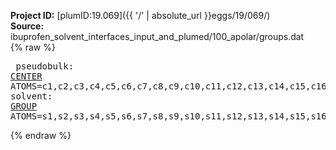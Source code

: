 **Project ID:** [plumID:19.069]({{ '/' | absolute_url }}eggs/19/069/)  
**Source:** ibuprofen_solvent_interfaces_input_and_plumed/100_apolar/groups.dat  
{% raw %}<pre>
pseudobulk: <a href="https://plumed.github.io/doc-master/user-doc/html/_c_e_n_t_e_r.html">CENTER</a> ATOMS=c1,c2,c3,c4,c5,c6,c7,c8,c9,c10,c11,c12,c13,c14,c15,c16,c17,c18,c19,c20,c21,c22,c23,c24,c25,c26,c27,c28,c29,c30,c31,c32,c33,c34,c35,c36,c37,c38,c39,c40,c41,c42,c43,c44,c45,c46,c47,c48,c49,c50,c51,c52,c53,c54,c55,c56,c57,c58,c59,c60,c61,c62,c63,c64,c65,c66,c67,c68,c69,c70,c71,c72,c73,c74,c75,c76,c77,c78,c79,c80,c81,c82,c83,c84,c85,c86,c87,c88,c89,c90,c91,c92,c93,c94,c95,c96,c97,c98,c99,c100,c101,c102,c103,c104,c105,c106,c107,c108,c109,c110,c111,c112,c113,c114,c115,c116,c117,c118,c119,c120,c121,c122,c123,c124,c125,c126,c127,c128,c129,c130,c131,c132,c133,c134,c135,c136,c137,c138,c139,c140,c141,c142,c143,c144,c145,c146,c147,c148,c149,c150,c151,c152,c153,c154,c155,c156,c157,c158,c159,c160,c161,c162,c163,c164,c165,c166,c167,c168,c169,c170,c171,c172,c173,c174,c175,c176,c177,c178,c179,c180,c181,c182,c183,c184,c185,c186,c187,c188,c189,c190,c191,c192,c193,c194,c195,c196,c197,c198,c199,c200,c201,c202,c203,c204,c205,c206,c207,c208,c209,c210,c211,c212,c213,c214,c215,c216,c217,c218,c219,c220,c221,c222,c223,c224,c225,c226,c227,c228,c229,c230,c231,c232,c233,c234,c235,c236,c237,c238,c239,c240,c241,c242,c243,c244,c245,c246,c247,c248,c249,c250,c251,c252,c253,c254,c255,c256
solvent: <a href="https://plumed.github.io/doc-master/user-doc/html/_g_r_o_u_p.html">GROUP</a> ATOMS=s1,s2,s3,s4,s5,s6,s7,s8,s9,s10,s11,s12,s13,s14,s15,s16,s17,s18,s19,s20,s21,s22,s23,s24,s25,s26,s27,s28,s29,s30,s31,s32,s33,s34,s35,s36,s37,s38,s39,s40,s41,s42,s43,s44,s45,s46,s47,s48,s49,s50,s51,s52,s53,s54,s55,s56,s57,s58,s59,s60,s61,s62,s63,s64,s65,s66,s67,s68,s69,s70,s71,s72,s73,s74,s75,s76,s77,s78,s79,s80,s81,s82,s83,s84,s85,s86,s87,s88,s89,s90,s91,s92,s93,s94,s95,s96,s97,s98,s99,s100,s101,s102,s103,s104,s105,s106,s107,s108,s109,s110,s111,s112,s113,s114,s115,s116,s117,s118,s119,s120,s121,s122,s123,s124,s125,s126,s127,s128,s129,s130,s131,s132,s133,s134,s135,s136,s137,s138,s139,s140,s141,s142,s143,s144,s145,s146,s147,s148,s149,s150,s151,s152,s153,s154,s155,s156,s157,s158,s159,s160,s161,s162,s163,s164,s165,s166,s167,s168,s169,s170,s171,s172,s173,s174,s175,s176,s177,s178,s179,s180,s181,s182,s183,s184,s185,s186,s187,s188,s189,s190,s191,s192,s193,s194,s195,s196,s197,s198,s199,s200,s201,s202,s203,s204,s205,s206,s207,s208,s209,s210,s211,s212,s213,s214,s215,s216,s217,s218,s219,s220,s221,s222,s223,s224,s225,s226,s227,s228,s229,s230,s231,s232,s233,s234,s235,s236,s237,s238,s239,s240,s241,s242,s243,s244,s245,s246,s247,s248,s249,s250,s251,s252,s253,s254,s255,s256,s257,s258,s259,s260,s261,s262,s263,s264,s265,s266,s267,s268,s269,s270,s271,s272,s273,s274,s275,s276,s277,s278,s279,s280,s281,s282,s283,s284,s285,s286,s287,s288,s289,s290,s291,s292,s293,s294,s295,s296,s297,s298,s299,s300,s301,s302,s303,s304,s305,s306,s307,s308,s309,s310,s311,s312,s313,s314,s315,s316,s317,s318,s319,s320,s321,s322,s323,s324,s325,s326,s327,s328,s329,s330,s331,s332,s333,s334,s335,s336,s337,s338,s339,s340,s341,s342,s343,s344,s345,s346,s347,s348,s349,s350,s351,s352,s353,s354,s355,s356,s357,s358,s359,s360,s361,s362,s363,s364,s365,s366,s367,s368,s369,s370,s371,s372,s373,s374,s375,s376,s377,s378,s379,s380,s381,s382,s383,s384,s385,s386,s387,s388,s389,s390,s391,s392,s393,s394,s395,s396,s397,s398,s399,s400,s401,s402,s403,s404,s405,s406,s407,s408,s409,s410,s411,s412,s413,s414,s415,s416,s417,s418,s419,s420,s421,s422,s423,s424,s425,s426,s427,s428,s429,s430,s431,s432,s433,s434,s435,s436,s437,s438,s439,s440,s441,s442,s443,s444,s445,s446,s447,s448,s449,s450,s451,s452,s453,s454,s455,s456,s457,s458,s459,s460,s461,s462,s463,s464,s465,s466,s467,s468,s469,s470,s471,s472,s473,s474,s475,s476,s477,s478,s479,s480,s481,s482,s483,s484,s485,s486,s487,s488,s489,s490,s491,s492,s493,s494,s495,s496,s497,s498,s499,s500,s501,s502,s503,s504,s505,s506,s507,s508,s509,s510,s511,s512,s513,s514,s515,s516,s517,s518,s519,s520,s521,s522,s523,s524,s525,s526,s527,s528,s529,s530,s531,s532,s533,s534,s535,s536,s537,s538,s539,s540,s541,s542,s543,s544,s545,s546,s547,s548,s549,s550,s551,s552,s553,s554,s555,s556,s557,s558,s559,s560,s561,s562,s563,s564,s565,s566,s567,s568,s569,s570,s571,s572,s573,s574,s575,s576,s577,s578,s579,s580,s581,s582,s583,s584,s585,s586,s587,s588,s589,s590,s591,s592,s593,s594,s595,s596,s597,s598,s599,s600,s601,s602,s603,s604,s605,s606,s607,s608,s609,s610,s611,s612,s613,s614,s615,s616,s617,s618,s619,s620,s621,s622,s623,s624,s625,s626,s627,s628,s629,s630,s631,s632,s633,s634,s635,s636,s637,s638,s639,s640,s641,s642,s643,s644,s645,s646,s647,s648,s649,s650,s651,s652,s653,s654,s655,s656,s657,s658,s659,s660,s661,s662,s663,s664,s665,s666,s667,s668,s669,s670,s671,s672,s673,s674,s675,s676,s677,s678,s679,s680,s681,s682,s683,s684,s685,s686,s687,s688,s689,s690,s691,s692,s693,s694,s695,s696,s697,s698,s699,s700,s701,s702,s703,s704,s705,s706,s707,s708,s709,s710,s711,s712,s713,s714,s715,s716,s717,s718,s719,s720,s721,s722,s723,s724,s725,s726,s727,s728,s729,s730,s731,s732,s733,s734,s735,s736,s737,s738,s739,s740,s741,s742,s743,s744,s745,s746,s747,s748,s749,s750,s751,s752,s753,s754,s755,s756,s757,s758,s759,s760,s761,s762,s763,s764,s765,s766,s767,s768,s769,s770,s771,s772,s773,s774,s775,s776,s777,s778,s779,s780,s781,s782,s783,s784,s785,s786,s787,s788,s789,s790,s791,s792,s793,s794,s795,s796,s797,s798,s799,s800,s801,s802,s803,s804,s805,s806,s807,s808,s809,s810,s811,s812,s813,s814,s815,s816,s817,s818,s819,s820,s821,s822,s823,s824,s825,s826,s827,s828,s829,s830,s831,s832,s833,s834,s835,s836,s837,s838,s839,s840,s841,s842,s843,s844,s845,s846,s847,s848,s849,s850,s851,s852,s853,s854,s855,s856,s857,s858,s859,s860,s861,s862,s863,s864,s865,s866,s867,s868,s869,s870,s871,s872,s873,s874,s875,s876,s877,s878,s879,s880,s881,s882,s883,s884,s885,s886,s887,s888,s889,s890,s891,s892,s893,s894,s895,s896,s897,s898,s899,s900,s901,s902,s903,s904,s905,s906,s907,s908,s909,s910,s911,s912,s913,s914,s915,s916,s917,s918,s919,s920,s921,s922,s923,s924,s925,s926,s927,s928,s929,s930,s931,s932,s933,s934,s935,s936,s937,s938,s939,s940,s941,s942,s943,s944,s945,s946,s947,s948,s949,s950,s951,s952,s953,s954,s955,s956,s957,s958,s959,s960,s961,s962,s963,s964,s965,s966,s967,s968,s969,s970,s971,s972,s973,s974,s975,s976,s977,s978,s979,s980,s981,s982,s983,s984,s985,s986,s987,s988,s989,s990,s991,s992,s993,s994,s995,s996,s997,s998,s999,s1000,s1001,s1002,s1003,s1004,s1005,s1006,s1007,s1008,s1009,s1010,s1011,s1012,s1013,s1014,s1015,s1016,s1017,s1018,s1019,s1020,s1021,s1022,s1023,s1024,s1025,s1026,s1027,s1028,s1029,s1030,s1031,s1032,s1033,s1034,s1035,s1036,s1037,s1038,s1039,s1040,s1041,s1042,s1043,s1044,s1045,s1046,s1047,s1048,s1049,s1050,s1051,s1052,s1053,s1054,s1055,s1056,s1057,s1058,s1059,s1060,s1061,s1062,s1063,s1064,s1065,s1066,s1067,s1068,s1069,s1070,s1071,s1072,s1073,s1074,s1075,s1076,s1077,s1078,s1079,s1080,s1081,s1082,s1083,s1084,s1085,s1086,s1087,s1088,s1089,s1090,s1091,s1092,s1093,s1094,s1095,s1096,s1097,s1098,s1099,s1100,s1101,s1102,s1103,s1104,s1105,s1106,s1107,s1108,s1109,s1110,s1111,s1112,s1113,s1114,s1115,s1116,s1117,s1118,s1119,s1120,s1121,s1122,s1123,s1124,s1125,s1126,s1127,s1128,s1129,s1130,s1131,s1132,s1133,s1134,s1135,s1136,s1137,s1138,s1139,s1140,s1141,s1142,s1143,s1144,s1145,s1146,s1147,s1148,s1149,s1150,s1151,s1152,s1153,s1154,s1155,s1156,s1157,s1158,s1159,s1160,s1161,s1162,s1163,s1164,s1165,s1166,s1167,s1168,s1169,s1170,s1171,s1172,s1173,s1174,s1175,s1176,s1177,s1178,s1179,s1180,s1181,s1182,s1183,s1184,s1185,s1186,s1187,s1188,s1189,s1190,s1191,s1192,s1193,s1194,s1195,s1196,s1197,s1198,s1199,s1200,s1201,s1202,s1203,s1204,s1205,s1206,s1207,s1208,s1209,s1210,s1211,s1212,s1213,s1214,s1215,s1216,s1217,s1218,s1219,s1220,s1221,s1222,s1223,s1224,s1225,s1226,s1227,s1228,s1229,s1230,s1231,s1232,s1233,s1234,s1235,s1236,s1237,s1238,s1239,s1240,s1241,s1242,s1243,s1244,s1245,s1246,s1247,s1248,s1249,s1250,s1251,s1252,s1253,s1254,s1255,s1256,s1257,s1258,s1259,s1260,s1261,s1262,s1263,s1264,s1265,s1266,s1267,s1268,s1269,s1270,s1271,s1272,s1273,s1274,s1275,s1276,s1277,s1278,s1279,s1280,s1281,s1282,s1283,s1284,s1285,s1286,s1287,s1288,s1289,s1290,s1291,s1292,s1293,s1294,s1295,s1296,s1297,s1298,s1299,s1300,s1301,s1302,s1303,s1304,s1305,s1306,s1307,s1308,s1309,s1310,s1311,s1312,s1313,s1314,s1315,s1316,s1317,s1318,s1319,s1320,s1321,s1322,s1323,s1324,s1325,s1326,s1327,s1328,s1329,s1330,s1331,s1332,s1333,s1334,s1335,s1336,s1337,s1338,s1339,s1340,s1341,s1342,s1343,s1344,s1345,s1346,s1347,s1348,s1349,s1350,s1351,s1352,s1353,s1354,s1355,s1356,s1357,s1358,s1359,s1360,s1361,s1362,s1363,s1364,s1365,s1366,s1367,s1368,s1369,s1370,s1371,s1372,s1373,s1374,s1375,s1376,s1377,s1378,s1379,s1380,s1381,s1382,s1383,s1384,s1385,s1386,s1387,s1388,s1389,s1390,s1391,s1392,s1393,s1394,s1395,s1396,s1397,s1398,s1399,s1400,s1401,s1402,s1403,s1404,s1405,s1406,s1407,s1408,s1409,s1410,s1411,s1412,s1413,s1414,s1415,s1416,s1417,s1418,s1419,s1420,s1421,s1422,s1423,s1424,s1425,s1426,s1427,s1428,s1429,s1430,s1431,s1432,s1433,s1434,s1435,s1436,s1437,s1438,s1439,s1440,s1441,s1442,s1443,s1444,s1445,s1446,s1447,s1448,s1449,s1450,s1451,s1452,s1453,s1454,s1455,s1456,s1457,s1458,s1459,s1460,s1461,s1462,s1463,s1464,s1465,s1466,s1467,s1468,s1469,s1470,s1471,s1472,s1473,s1474,s1475,s1476,s1477,s1478,s1479,s1480,s1481,s1482,s1483,s1484,s1485,s1486,s1487,s1488,s1489,s1490,s1491,s1492,s1493,s1494,s1495,s1496,s1497,s1498,s1499,s1500,s1501,s1502,s1503,s1504,s1505,s1506,s1507,s1508,s1509,s1510,s1511,s1512,s1513,s1514,s1515,s1516,s1517,s1518,s1519,s1520,s1521,s1522,s1523,s1524,s1525,s1526,s1527,s1528,s1529,s1530,s1531,s1532,s1533,s1534,s1535,s1536,s1537,s1538,s1539,s1540,s1541,s1542,s1543,s1544,s1545,s1546,s1547,s1548,s1549,s1550,s1551,s1552,s1553,s1554,s1555,s1556,s1557,s1558,s1559,s1560,s1561,s1562,s1563,s1564,s1565,s1566,s1567,s1568,s1569,s1570,s1571,s1572,s1573,s1574,s1575,s1576,s1577,s1578,s1579,s1580,s1581,s1582,s1583,s1584,s1585,s1586,s1587,s1588,s1589,s1590,s1591,s1592,s1593,s1594,s1595,s1596,s1597,s1598,s1599,s1600,s1601,s1602,s1603,s1604,s1605,s1606,s1607,s1608,s1609,s1610,s1611,s1612,s1613,s1614,s1615,s1616,s1617,s1618,s1619,s1620,s1621,s1622,s1623,s1624,s1625,s1626,s1627,s1628,s1629,s1630,s1631,s1632,s1633,s1634,s1635,s1636,s1637,s1638,s1639,s1640,s1641,s1642,s1643,s1644,s1645,s1646,s1647,s1648,s1649,s1650,s1651,s1652,s1653,s1654,s1655,s1656,s1657,s1658,s1659,s1660,s1661,s1662,s1663,s1664,s1665,s1666,s1667,s1668,s1669,s1670,s1671,s1672,s1673,s1674,s1675,s1676,s1677,s1678,s1679,s1680,s1681,s1682,s1683,s1684,s1685,s1686,s1687,s1688,s1689,s1690,s1691,s1692,s1693,s1694,s1695,s1696,s1697,s1698,s1699,s1700,s1701,s1702,s1703,s1704,s1705,s1706,s1707,s1708,s1709,s1710,s1711,s1712,s1713,s1714,s1715,s1716,s1717,s1718,s1719,s1720,s1721,s1722,s1723,s1724,s1725,s1726,s1727,s1728,s1729,s1730,s1731,s1732,s1733,s1734,s1735,s1736,s1737,s1738,s1739,s1740,s1741,s1742,s1743,s1744,s1745,s1746,s1747,s1748,s1749,s1750,s1751,s1752,s1753,s1754,s1755,s1756,s1757,s1758,s1759,s1760,s1761,s1762,s1763,s1764,s1765,s1766,s1767,s1768,s1769,s1770,s1771,s1772,s1773,s1774,s1775,s1776,s1777,s1778,s1779,s1780,s1781,s1782,s1783,s1784,s1785,s1786,s1787,s1788,s1789,s1790,s1791,s1792,s1793,s1794,s1795,s1796,s1797,s1798,s1799,s1800,s1801,s1802,s1803,s1804,s1805,s1806,s1807,s1808,s1809,s1810,s1811,s1812,s1813,s1814,s1815,s1816,s1817,s1818,s1819,s1820,s1821,s1822,s1823,s1824,s1825,s1826,s1827,s1828,s1829,s1830,s1831,s1832,s1833,s1834,s1835,s1836,s1837,s1838,s1839,s1840,s1841,s1842,s1843,s1844,s1845,s1846,s1847,s1848,s1849,s1850,s1851,s1852,s1853,s1854,s1855,s1856,s1857,s1858,s1859,s1860,s1861,s1862,s1863,s1864,s1865,s1866,s1867,s1868,s1869,s1870,s1871,s1872,s1873,s1874,s1875,s1876,s1877,s1878,s1879,s1880,s1881,s1882,s1883,s1884,s1885,s1886,s1887,s1888,s1889,s1890,s1891,s1892,s1893,s1894,s1895,s1896,s1897,s1898,s1899,s1900,s1901,s1902,s1903,s1904,s1905,s1906,s1907,s1908,s1909,s1910,s1911,s1912,s1913,s1914,s1915,s1916,s1917,s1918,s1919,s1920,s1921,s1922,s1923,s1924,s1925,s1926,s1927,s1928,s1929,s1930,s1931,s1932,s1933,s1934,s1935,s1936,s1937,s1938,s1939,s1940,s1941,s1942,s1943,s1944,s1945,s1946,s1947,s1948,s1949,s1950,s1951,s1952,s1953,s1954,s1955,s1956,s1957,s1958,s1959,s1960,s1961,s1962,s1963,s1964,s1965,s1966,s1967,s1968,s1969,s1970,s1971,s1972,s1973,s1974,s1975,s1976,s1977,s1978,s1979,s1980,s1981,s1982,s1983,s1984,s1985,s1986,s1987,s1988,s1989,s1990,s1991,s1992,s1993,s1994,s1995,s1996,s1997,s1998,s1999,s2000,s2001,s2002,s2003,s2004,s2005,s2006,s2007,s2008,s2009,s2010,s2011,s2012,s2013,s2014,s2015,s2016,s2017,s2018,s2019,s2020,s2021,s2022,s2023,s2024,s2025,s2026,s2027,s2028,s2029,s2030,s2031,s2032,s2033,s2034,s2035,s2036,s2037,s2038,s2039,s2040,s2041,s2042,s2043,s2044,s2045,s2046,s2047,s2048,s2049,s2050,s2051,s2052,s2053,s2054,s2055,s2056,s2057,s2058,s2059,s2060,s2061,s2062,s2063,s2064,s2065,s2066,s2067,s2068,s2069,s2070,s2071,s2072,s2073,s2074,s2075,s2076,s2077,s2078,s2079,s2080,s2081,s2082,s2083,s2084,s2085,s2086,s2087,s2088,s2089,s2090,s2091,s2092,s2093,s2094,s2095,s2096,s2097,s2098,s2099,s2100,s2101,s2102,s2103,s2104,s2105,s2106,s2107,s2108,s2109,s2110,s2111,s2112,s2113,s2114,s2115,s2116,s2117,s2118,s2119,s2120,s2121,s2122,s2123,s2124,s2125,s2126,s2127,s2128,s2129,s2130,s2131,s2132,s2133,s2134,s2135,s2136,s2137,s2138,s2139,s2140,s2141,s2142,s2143,s2144,s2145,s2146,s2147,s2148,s2149,s2150,s2151,s2152,s2153,s2154,s2155,s2156,s2157,s2158,s2159,s2160,s2161,s2162,s2163,s2164,s2165,s2166,s2167,s2168,s2169,s2170,s2171,s2172,s2173,s2174,s2175,s2176,s2177,s2178,s2179,s2180,s2181,s2182,s2183,s2184,s2185,s2186,s2187,s2188,s2189,s2190,s2191,s2192,s2193,s2194,s2195,s2196,s2197,s2198,s2199,s2200,s2201,s2202,s2203,s2204,s2205,s2206,s2207,s2208,s2209,s2210,s2211,s2212,s2213,s2214,s2215,s2216,s2217,s2218,s2219,s2220,s2221,s2222,s2223,s2224,s2225,s2226,s2227,s2228,s2229,s2230,s2231,s2232,s2233,s2234,s2235,s2236,s2237,s2238,s2239,s2240,s2241,s2242,s2243,s2244,s2245,s2246,s2247,s2248,s2249,s2250,s2251,s2252,s2253,s2254,s2255,s2256,s2257,s2258,s2259,s2260,s2261,s2262,s2263,s2264,s2265,s2266,s2267,s2268,s2269,s2270,s2271,s2272,s2273,s2274,s2275,s2276,s2277,s2278,s2279,s2280,s2281,s2282,s2283,s2284,s2285,s2286,s2287,s2288,s2289,s2290,s2291,s2292,s2293,s2294,s2295,s2296,s2297,s2298,s2299,s2300,s2301,s2302,s2303,s2304,s2305,s2306,s2307,s2308,s2309,s2310,s2311,s2312,s2313,s2314,s2315,s2316,s2317,s2318,s2319,s2320,s2321,s2322,s2323,s2324,s2325,s2326,s2327,s2328,s2329,s2330,s2331,s2332,s2333,s2334,s2335,s2336,s2337,s2338,s2339,s2340,s2341,s2342,s2343,s2344,s2345,s2346,s2347,s2348,s2349,s2350,s2351,s2352,s2353,s2354,s2355,s2356,s2357,s2358,s2359,s2360,s2361,s2362,s2363,s2364,s2365,s2366,s2367,s2368,s2369,s2370,s2371,s2372,s2373,s2374,s2375,s2376,s2377,s2378,s2379,s2380,s2381,s2382,s2383,s2384,s2385,s2386,s2387,s2388,s2389,s2390,s2391,s2392,s2393,s2394,s2395,s2396,s2397,s2398,s2399,s2400,s2401,s2402,s2403,s2404,s2405,s2406,s2407,s2408,s2409,s2410,s2411,s2412,s2413,s2414,s2415,s2416,s2417,s2418,s2419,s2420,s2421,s2422,s2423,s2424,s2425,s2426,s2427,s2428,s2429,s2430,s2431,s2432,s2433,s2434,s2435,s2436,s2437,s2438,s2439,s2440,s2441,s2442,s2443,s2444,s2445,s2446,s2447,s2448,s2449,s2450,s2451,s2452,s2453,s2454,s2455,s2456,s2457,s2458,s2459,s2460,s2461,s2462,s2463,s2464,s2465,s2466,s2467,s2468,s2469,s2470,s2471,s2472,s2473,s2474,s2475,s2476,s2477,s2478,s2479,s2480,s2481,s2482,s2483,s2484,s2485,s2486,s2487,s2488,s2489,s2490,s2491,s2492,s2493,s2494,s2495,s2496,s2497,s2498,s2499,s2500,s2501,s2502,s2503,s2504,s2505,s2506,s2507,s2508,s2509,s2510,s2511,s2512,s2513,s2514,s2515,s2516,s2517,s2518,s2519,s2520,s2521,s2522,s2523,s2524,s2525,s2526,s2527,s2528
</pre>{% endraw %}
